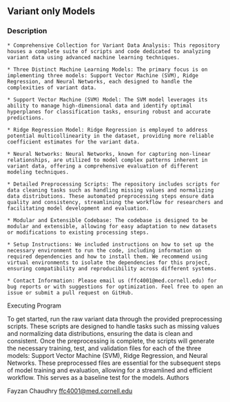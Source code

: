 ## Variant only Models

### Description

    * Comprehensive Collection for Variant Data Analysis: This repository houses a complete suite of scripts and code dedicated to analyzing variant data using advanced machine learning techniques.

    * Three Distinct Machine Learning Models: The primary focus is on implementing three models: Support Vector Machine (SVM), Ridge Regression, and Neural Networks, each designed to handle the complexities of variant data.

    * Support Vector Machine (SVM) Model: The SVM model leverages its ability to manage high-dimensional data and identify optimal hyperplanes for classification tasks, ensuring robust and accurate predictions.

    * Ridge Regression Model: Ridge Regression is employed to address potential multicollinearity in the dataset, providing more reliable coefficient estimates for the variant data.

    * Neural Networks: Neural Networks, known for capturing non-linear relationships, are utilized to model complex patterns inherent in variant data, offering a comprehensive evaluation of different modeling techniques.

    * Detailed Preprocessing Scripts: The repository includes scripts for data cleaning tasks such as handling missing values and normalizing data distributions. These automated preprocessing steps ensure data quality and consistency, streamlining the workflow for researchers and facilitating model development and evaluation.

    * Modular and Extensible Codebase: The codebase is designed to be modular and extensible, allowing for easy adaptation to new datasets or modifications to existing processing steps.

    * Setup Instructions: We included instructions on how to set up the necessary environment to run the code, including information on required dependencies and how to install them. We recommend using virtual environments to isolate the dependencies for this project, ensuring compatibility and reproducibility across different systems.

    * Contact Information: Please email us (ffc4001@med.cornell.edu) for bug reports or with suggestions for optimization. Feel free to open an issue or submit a pull request on GitHub.

Executing Program

To get started, run the raw variant data through the provided preprocessing scripts. These scripts are designed to handle tasks such as missing values and normalizing data distributions, ensuring the data is clean and consistent. Once the preprocessing is complete, the scripts will generate the necessary training, test, and validation files for each of the three models: Support Vector Machine (SVM), Ridge Regression, and Neural Networks. These preprocessed files are essential for the subsequent steps of model training and evaluation, allowing for a streamlined and efficient workflow. This serves as a baseline test for the models.
Authors

Fayzan Chaudhry ffc4001@med.cornell.edu
